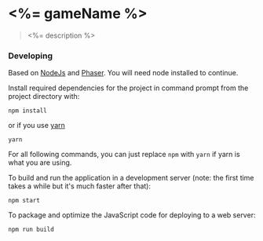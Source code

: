 # <%= gameName %>

> <%= description %>

### Developing

Based on [NodeJs](https://nodejs.org/en/) and [Phaser](http://phaser.io/). You will need node installed to continue.

Install required dependencies for the project in command prompt from the project directory with:

`npm install`

or if you use [yarn](https://github.com/yarnpkg/yarn)

`yarn`

For all following commands, you can just replace `npm` with `yarn` if yarn is what you are using.

To build and run the application in a development server (note: the first time takes a while but it's much faster after that):

`npm start`

To package and optimize the JavaScript code for deploying to a web server:

`npm run build`

